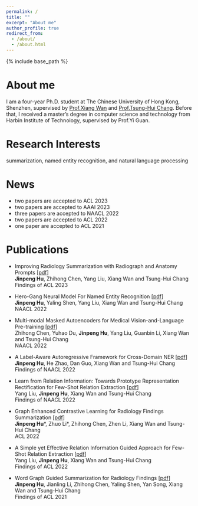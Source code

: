 ```yaml
---
permalink: /
title: ""
excerpt: "About me"
author_profile: true
redirect_from: 
  - /about/
  - /about.html
---
```


{% include base_path %}

About me
======
I am a four-year Ph.D. student at The Chinese University of Hong Kong, Shenzhen, supervised by [Prof.Xiang Wan](https://sds.cuhk.edu.cn/teacher/406) and [Prof.Tsung-Hui Chang](https://myweb.cuhk.edu.cn/changtsunghui/Home). 
Before that, I received a master’s degree in computer science and technology from Harbin Institute of Technology, supervised by Prof.Yi Guan.

Research Interests
======
summarization, named entity recognition, and natural language processing

News
======
* two papers are accepted to ACL 2023
* two papers are accepted to AAAI 2023
* three papers are accepted to NAACL 2022
* two papers are accepted to ACL 2022
* one paper are accepted to ACL 2021


Publications
======
* Improving Radiology Summarization with Radiograph and Anatomy Prompts [[pdf](https://arxiv.org/pdf/2210.08303.pdf)] <br>
  **Jinpeng Hu**, Zhihong Chen, Yang Liu, Xiang Wan and Tsung-Hui Chang <br>
  Findings of ACL 2023 

[//]: # (* A Simple yet Effective Subsequence-Enhanced Approach for Cross-Domain NER-camera-ready  <br>)

[//]: # (  **Jinpeng Hu**, DanDan Guo, Yang Liu1, Zhuo Li, Zhihong Chen, Xiang Wan, Tsung-Hui Chang <br>)

[//]: # (  AAAI 2023)

* Hero-Gang Neural Model For Named Entity Recognition [[pdf](https://arxiv.org/pdf/2205.07177.pdf)] <br>
  **Jinpeng Hu**, Yaling Shen, Yang Liu, Xiang Wan and Tsung-Hui Chang <br>
  NAACL 2022 

* Multi-modal Masked Autoencoders for Medical Vision-and-Language Pre-training [[pdf](https://arxiv.org/pdf/2209.07098)] <br>
  Zhihong Chen, Yuhao Du, **Jinpeng Hu**, Yang Liu, Guanbin Li, Xiang Wan and Tsung-Hui Chang <br>
  NAACL 2022 

* A Label-Aware Autoregressive Framework for Cross-Domain NER [[pdf](https://aclanthology.org/2022.findings-naacl.171.pdf)] <br>
  **Jinpeng Hu**, He Zhao, Dan Guo, Xiang Wan and Tsung-Hui Chang <br>
  Findings of NAACL 2022

* Learn from Relation Information: Towards Prototype Representation Rectification for Few-Shot Relation Extraction [[pdf](https://aclanthology.org/2022.findings-naacl.139.pdf)] <br>
  Yang Liu, **Jinpeng Hu**, Xiang Wan and Tsung-Hui Chang <br>
  Findings of NAACL 2022

* Graph Enhanced Contrastive Learning for Radiology Findings Summarization [[pdf](https://arxiv.org/pdf/2204.00203.pdf)] <br>
  **Jinpeng Hu***, Zhuo Li*, Zhihong Chen, Zhen Li, Xiang Wan and Tsung-Hui Chang <br>
  ACL 2022

* A Simple yet Effective Relation Information Guided Approach for Few-Shot Relation Extraction [[pdf](https://arxiv.org/pdf/2205.09536.pdf)] <br>
  Yang Liu, **Jinpeng Hu**, Xiang Wan and Tsung-Hui Chang <br>
  Findings of ACL 2022

* Word Graph Guided Summarization for Radiology Findings [[pdf](https://arxiv.org/pdf/2112.09925.pdf)] <br>
  **Jinpeng Hu**, Jianling Li, Zhihong Chen, Yaling Shen, Yan Song, Xiang Wan and Tsung-Hui Chang <br>
  Findings of ACL 2021